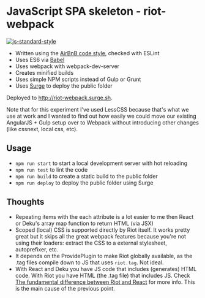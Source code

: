 # JavaScript SPA skeleton - riot-webpack

[![js-standard-style](https://img.shields.io/badge/code%20style-airbnb-blue.svg?style=flat)](https://github.com/airbnb/javascript)

* Written using the [AirBnB code style](https://github.com/airbnb/javascript), checked with ESLint
* Uses ES6 via [Babel](https://babeljs.io)
* Uses webpack with webpack-dev-server
* Creates minified builds
* Uses simple NPM scripts instead of Gulp or Grunt
* Uses [Surge](https://surge.sh) to deploy the public folder 

Deployed to http://riot-webpack.surge.sh.

Note that for this experiment I've used LessCSS because that's what we use at work and
I wanted to find out how easily we could move our existing AngularJS + Gulp setup over
to Webpack without introducing other changes (like cssnext, local css, etc).

## Usage

* `npm run start` to start a local development server with hot reloading
* `npm run test` to lint the code
* `npm run build` to create a static build to the public folder
* `npm run deploy` to deploy the public folder using Surge

## Thoughts

* Repeating items with the each attribute is a lot easier to me then React or Deku's
  array map function to return HTML (via JSX)
* Scoped (local) CSS is supported directly by Riot itself. It works pretty great but
  it skips all the great webpack features because you're not using their loaders:
  extract the CSS to a external stylesheet, autoprefixer, etc.
* It depends on the ProvidePlugin to make Riot globally available, as the .tag files
  compile down to JS that uses `riot.tag`. Not ideal.
* With React and Deku you have JS code that includes (generates) HTML code. 
  With Riot you have HTML (the .tag file) that includes JS. Check 
  [The fundamental difference between Riot and React](http://blog.srackham.com/posts/riot-es6-webpack-apps/)
  for more info. This is the main cause of the previous point.
